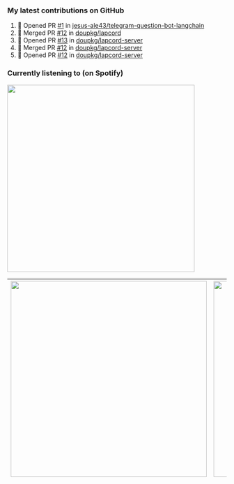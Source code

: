 ### My latest contributions on GitHub
<!--START_SECTION:activity-->
1. 💪 Opened PR [#1](https://github.com/jesus-ale43/telegram-question-bot-langchain/pull/1) in [jesus-ale43/telegram-question-bot-langchain](https://github.com/jesus-ale43/telegram-question-bot-langchain)
2. 🎉 Merged PR [#12](https://github.com/doupkg/lapcord/pull/12) in [doupkg/lapcord](https://github.com/doupkg/lapcord)
3. 💪 Opened PR [#13](https://github.com/doupkg/lapcord-server/pull/13) in [doupkg/lapcord-server](https://github.com/doupkg/lapcord-server)
4. 🎉 Merged PR [#12](https://github.com/doupkg/lapcord-server/pull/12) in [doupkg/lapcord-server](https://github.com/doupkg/lapcord-server)
5. 💪 Opened PR [#12](https://github.com/doupkg/lapcord-server/pull/12) in [doupkg/lapcord-server](https://github.com/doupkg/lapcord-server)
<!--END_SECTION:activity-->

### Currently listening to (on Spotify)
<img src="https://spotify-hyduez.vercel.app/api/spotify" width="430em">

| <img src="https://github-readme-stats.vercel.app/api?username=hyduez&show_icons=true&hide_border=true&&count_private=true&include_all_commits=true&theme=transparent" width="450em" /> | <img src="https://github-readme-stats.vercel.app/api/top-langs/?username=hyduez&layout=compact&hide_border=true&theme=transparent" width="450em" /> |
| :-------------------: | :---------------------------------: |
